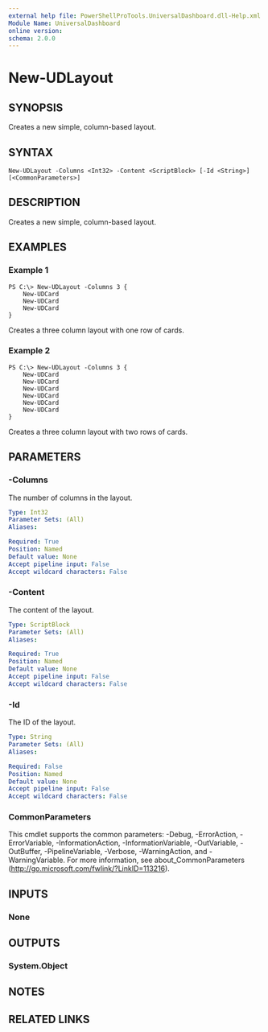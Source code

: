 ```yaml
---
external help file: PowerShellProTools.UniversalDashboard.dll-Help.xml
Module Name: UniversalDashboard
online version: 
schema: 2.0.0
---
```


# New-UDLayout

## SYNOPSIS
Creates a new simple, column-based layout.

## SYNTAX

```
New-UDLayout -Columns <Int32> -Content <ScriptBlock> [-Id <String>] [<CommonParameters>]
```

## DESCRIPTION
Creates a new simple, column-based layout.

## EXAMPLES

### Example 1
```
PS C:\> New-UDLayout -Columns 3 {
	New-UDCard
	New-UDCard
	New-UDCard
}
```

Creates a three column layout with one row of cards.

### Example 2
```
PS C:\> New-UDLayout -Columns 3 {
	New-UDCard
	New-UDCard
	New-UDCard
	New-UDCard
	New-UDCard
	New-UDCard
}
```

Creates a three column layout with two rows of cards.

## PARAMETERS

### -Columns
The number of columns in the layout.

```yaml
Type: Int32
Parameter Sets: (All)
Aliases: 

Required: True
Position: Named
Default value: None
Accept pipeline input: False
Accept wildcard characters: False
```

### -Content
The content of the layout.

```yaml
Type: ScriptBlock
Parameter Sets: (All)
Aliases: 

Required: True
Position: Named
Default value: None
Accept pipeline input: False
Accept wildcard characters: False
```

### -Id
The ID of the layout.

```yaml
Type: String
Parameter Sets: (All)
Aliases: 

Required: False
Position: Named
Default value: None
Accept pipeline input: False
Accept wildcard characters: False
```

### CommonParameters
This cmdlet supports the common parameters: -Debug, -ErrorAction, -ErrorVariable, -InformationAction, -InformationVariable, -OutVariable, -OutBuffer, -PipelineVariable, -Verbose, -WarningAction, and -WarningVariable. For more information, see about_CommonParameters (http://go.microsoft.com/fwlink/?LinkID=113216).

## INPUTS

### None

## OUTPUTS

### System.Object

## NOTES

## RELATED LINKS

